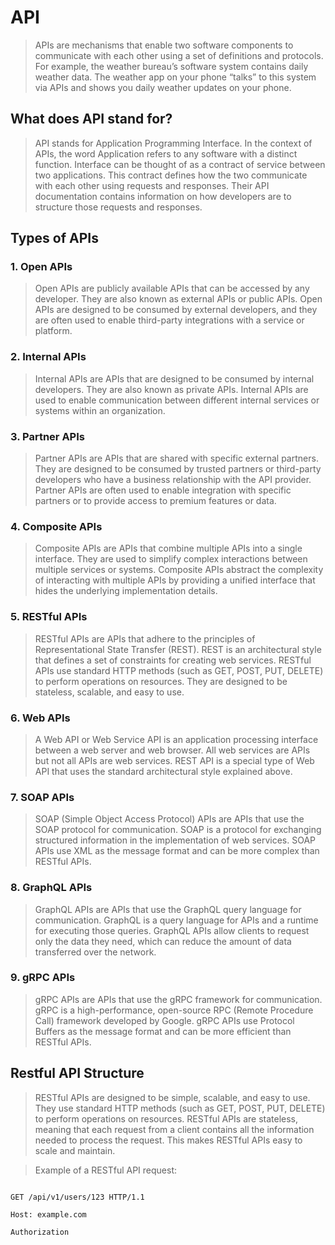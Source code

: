 # API

> APIs are mechanisms that enable two software components to communicate with each other using a set of definitions and protocols. For example, the weather bureau’s software system contains daily weather data. The weather app on your phone “talks” to this system via APIs and shows you daily weather updates on your phone.

## What does API stand for?

> API stands for Application Programming Interface. In the context of APIs, the word Application refers to any software with a distinct function. Interface can be thought of as a contract of service between two applications. This contract defines how the two communicate with each other using requests and responses. Their API documentation contains information on how developers are to structure those requests and responses.

## Types of APIs

### 1. Open APIs

> Open APIs are publicly available APIs that can be accessed by any developer. They are also known as external APIs or public APIs. Open APIs are designed to be consumed by external developers, and they are often used to enable third-party integrations with a service or platform.

### 2. Internal APIs

> Internal APIs are APIs that are designed to be consumed by internal developers. They are also known as private APIs. Internal APIs are used to enable communication between different internal services or systems within an organization.


### 3. Partner APIs

> Partner APIs are APIs that are shared with specific external partners. They are designed to be consumed by trusted partners or third-party developers who have a business relationship with the API provider. Partner APIs are often used to enable integration with specific partners or to provide access to premium features or data.


### 4. Composite APIs

> Composite APIs are APIs that combine multiple APIs into a single interface. They are used to simplify complex interactions between multiple services or systems. Composite APIs abstract the complexity of interacting with multiple APIs by providing a unified interface that hides the underlying implementation details.


### 5. RESTful APIs

> RESTful APIs are APIs that adhere to the principles of Representational State Transfer (REST). REST is an architectural style that defines a set of constraints for creating web services. RESTful APIs use standard HTTP methods (such as GET, POST, PUT, DELETE) to perform operations on resources. They are designed to be stateless, scalable, and easy to use.


### 6. Web APIs

> A Web API or Web Service API is an application processing interface between a web server and web browser. All web services are APIs but not all APIs are web services. REST API is a special type of Web API that uses the standard architectural style explained above.


### 7. SOAP APIs

> SOAP (Simple Object Access Protocol) APIs are APIs that use the SOAP protocol for communication. SOAP is a protocol for exchanging structured information in the implementation of web services. SOAP APIs use XML as the message format and can be more complex than RESTful APIs.


### 8. GraphQL APIs

> GraphQL APIs are APIs that use the GraphQL query language for communication. GraphQL is a query language for APIs and a runtime for executing those queries. GraphQL APIs allow clients to request only the data they need, which can reduce the amount of data transferred over the network.


### 9. gRPC APIs

> gRPC APIs are APIs that use the gRPC framework for communication. gRPC is a high-performance, open-source RPC (Remote Procedure Call) framework developed by Google. gRPC APIs use Protocol Buffers as the message format and can be more efficient than RESTful APIs.

## Restful API Structure

> RESTful APIs are designed to be simple, scalable, and easy to use. They use standard HTTP methods (such as GET, POST, PUT, DELETE) to perform operations on resources. RESTful APIs are stateless, meaning that each request from a client contains all the information needed to process the request. This makes RESTful APIs easy to scale and maintain.

> Example of a RESTful API request:

```http

GET /api/v1/users/123 HTTP/1.1

Host: example.com

Authorization

```

